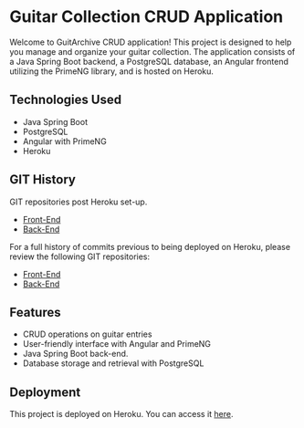 # Guitar Collection CRUD Application

Welcome to GuitArchive CRUD application! This project is designed to help you manage and organize your guitar collection. The application consists of a Java Spring Boot backend, a PostgreSQL database, an Angular frontend utilizing the PrimeNG library, and is hosted on Heroku.

## Technologies Used

- Java Spring Boot
- PostgreSQL
- Angular with PrimeNG
- Heroku

## GIT History
GIT repositories post Heroku set-up.

- [Front-End](https://github.com/JamieHunstad/guitArchiveApp)
- [Back-End](https://github.com/JamieHunstad/guitArchiveService)

For a full history of commits previous to being deployed on Heroku, please review the following GIT repositories:

- [Front-End](https://github.com/JamieHunstad/guitArchive_Frontend)
- [Back-End](https://github.com/JamieHunstad/guitArchive)

## Features

- CRUD operations on guitar entries
- User-friendly interface with Angular and PrimeNG
- Java Spring Boot back-end.
- Database storage and retrieval with PostgreSQL

## Deployment

This project is deployed on Heroku. You can access it [here](https://guitararchive-app-3f4567fa06fe.herokuapp.com/).
